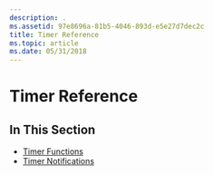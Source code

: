 ```yaml
---
description: .
ms.assetid: 97e8696a-81b5-4046-893d-e5e27d7dec2c
title: Timer Reference
ms.topic: article
ms.date: 05/31/2018
---
```


# Timer Reference

## In This Section

-   [Timer Functions](timer-functions.md)
-   [Timer Notifications](timer-notifications.md)

 

 




